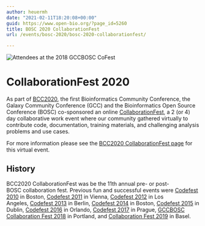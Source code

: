 ```yaml
---
author: heuermh
date: "2021-02-11T18:20:08+00:00"
guid: https://www.open-bio.org/?page_id=5260
title: BOSC 2020 CollaborationFest
url: /events/bosc-2020/bosc-2020-collaborationfest/

---
```

![Attendees at the 2018 GCCBOSC CoFest](wp/wp-content/uploads/2019/02/attendees_stairs.jpg)

# CollaborationFest 2020

As part of [BCC2020](https://bcc2020.github.io/), the first Bioinformatics Community Conference, the Galaxy Community Conference (GCC) and the Bioinformatics Open Source Conference (BOSC) co-sponsored an online [CollaborationFest](https://bcc2020.github.io/cofest/), a 2 (or 4) day collaborative work event where our community gathered virtually to contribute code, documentation, training materials, and challenging analysis problems and use cases.

For more information please see the [BCC2020 CollaborationFest page](https://bcc2020.github.io/cofest/) for this virtual event.

## History

BCC2020 CollaborationFest was be the 11th annual pre- or post-BOSC collaboration fest. Previous fun and successful events were [Codefest 2010](/wiki/Codefest_2010) in Boston, [Codefest 2011](/wiki/Codefest_2011) in Vienna, [Codefest 2012](/wiki/Codefest_2012) in Los Angeles, [Codefest 2013](/wiki/Codefest_2013) in Berlin, [Codefest 2014](/wiki/Codefest_2014) in Boston, [Codefest 2015](/wiki/Codefest_2015) in Dublin, [Codefest 2016](/wiki/Codefest_2016) in Orlando, [Codefest 2017](/wiki/Codefest_2017) in Prague, [GCCBOSC Collaboration Fest 2018](https://galaxyproject.org/events/gccbosc2018/collaboration/) in Portland, and [Collaboration Fest 2019](/events/bosc/bosc-2019-collaborationfest) in Basel.
